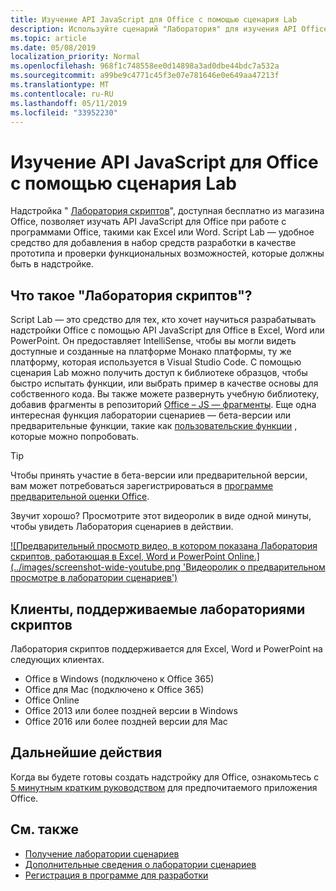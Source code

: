 ```yaml
---
title: Изучение API JavaScript для Office с помощью сценария Lab
description: Используйте сценарий "Лаборатория" для изучения API Office JS и прототипов функций.
ms.topic: article
ms.date: 05/08/2019
localization_priority: Normal
ms.openlocfilehash: 968f1c748558ee0d14898a3ad0dbe44bdc7a532a
ms.sourcegitcommit: a99be9c4771c45f3e07e781646e0e649aa47213f
ms.translationtype: MT
ms.contentlocale: ru-RU
ms.lasthandoff: 05/11/2019
ms.locfileid: "33952230"
---
```

# <a name="explore-office-javascript-api-using-script-lab"></a>Изучение API JavaScript для Office с помощью сценария Lab

Надстройка " [Лаборатория скриптов](https://store.office.com/app.aspx?assetid=WA104380862)", доступная бесплатно из магазина Office, позволяет изучать API JavaScript для Office при работе с программами Office, такими как Excel или Word. Script Lab — удобное средство для добавления в набор средств разработки в качестве прототипа и проверки функциональных возможностей, которые должны быть в надстройке.

## <a name="what-is-script-lab"></a>Что такое "Лаборатория скриптов"?

Script Lab — это средство для тех, кто хочет научиться разрабатывать надстройки Office с помощью API JavaScript для Office в Excel, Word или PowerPoint. Он предоставляет IntelliSense, чтобы вы могли видеть доступные и созданные на платформе Монако платформы, ту же платформу, которая используется в Visual Studio Code. С помощью сценария Lab можно получить доступ к библиотеке образцов, чтобы быстро испытать функции, или выбрать пример в качестве основы для собственного кода. Вы также можете развернуть учебную библиотеку, добавив фрагменты в репозиторий [Office – JS — фрагменты](https://github.com/OfficeDev/office-js-snippets#office-js-snippets). Еще одна интересная функция лаборатории сценариев — бета-версии или предварительные функции, такие как [пользовательские функции](/office/dev/add-ins/excel/custom-functions-overview) , которые можно попробовать.

> [!TIP]
> Чтобы принять участие в бета-версии или предварительной версии, вам может потребоваться зарегистрироваться в [программе предварительной оценки Office](https://products.office.com/office-insider).

Звучит хорошо? Просмотрите этот видеоролик в виде одной минуты, чтобы увидеть Лаборатория сценариев в действии.

[![Предварительный просмотр видео, в котором показана Лаборатория скриптов, работающая в Excel, Word и PowerPoint Online.] (../images/screenshot-wide-youtube.png 'Видеоролик о предварительном просмотре в лаборатории сценариев')](https://aka.ms/scriptlabvideo)

## <a name="script-lab-supported-clients"></a>Клиенты, поддерживаемые лабораториями скриптов

Лаборатория скриптов поддерживается для Excel, Word и PowerPoint на следующих клиентах.

- Office в Windows (подключено к Office 365)
- Office для Mac (подключено к Office 365)
- Office Online
- Office 2013 или более поздней версии в Windows
- Office 2016 или более поздней версии для Mac

## <a name="next-steps"></a>Дальнейшие действия

Когда вы будете готовы создать надстройку для Office, ознакомьтесь с [5 минутным кратким руководством](/office/dev/add-ins/#5-minute-quick-starts) для предпочитаемого приложения Office.

## <a name="see-also"></a>См. также

- [Получение лаборатории сценариев](https://store.office.com/app.aspx?assetid=WA104380862)
- [Дополнительные сведения о лаборатории сценариев](https://github.com/OfficeDev/script-lab#script-lab-a-microsoft-garage-project)
- [Регистрация в программе для разработки](https://developer.microsoft.com/office/dev-program)
